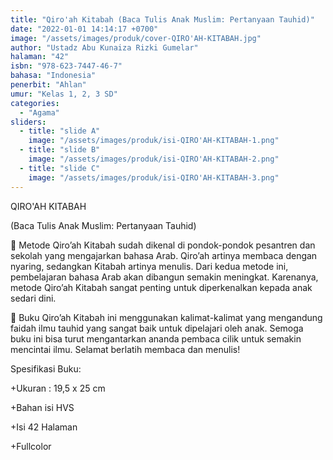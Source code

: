 ```yaml
---
title: "Qiro'ah Kitabah (Baca Tulis Anak Muslim: Pertanyaan Tauhid)"
date: "2022-01-01 14:14:17 +0700"
image: "/assets/images/produk/cover-QIRO'AH-KITABAH.jpg"
author: "Ustadz Abu Kunaiza Rizki Gumelar"
halaman: "42"
isbn: "978-623-7447-46-7"
bahasa: "Indonesia"
penerbit: "Ahlan"
umur: "Kelas 1, 2, 3 SD"
categories: 
  - "Agama"
sliders: 
  - title: "slide A"
    image: "/assets/images/produk/isi-QIRO'AH-KITABAH-1.png"
  - title: "slide B"
    image: "/assets/images/produk/isi-QIRO'AH-KITABAH-2.png"
  - title: "slide C"
    image: "/assets/images/produk/isi-QIRO'AH-KITABAH-3.png"
---
```


QIRO'AH KITABAH

(Baca Tulis Anak Muslim: Pertanyaan Tauhid)

📒 Metode Qiro’ah Kitabah sudah dikenal di pondok-pondok pesantren dan sekolah yang mengajarkan bahasa Arab. Qiro’ah artinya membaca dengan nyaring, sedangkan Kitabah artinya menulis. Dari kedua metode ini, pembelajaran bahasa Arab akan dibangun semakin meningkat. Karenanya, metode Qiro’ah Kitabah sangat penting untuk diperkenalkan kepada anak sedari dini.


📒 Buku Qiro’ah Kitabah ini menggunakan kalimat-kalimat yang mengandung faidah ilmu tauhid yang sangat baik untuk dipelajari oleh anak.  Semoga buku ini bisa turut mengantarkan ananda pembaca cilik untuk semakin mencintai ilmu. Selamat berlatih membaca dan menulis!



Spesifikasi Buku:

+Ukuran : 19,5 x 25 cm

+Bahan isi HVS

+Isi 42 Halaman

+Fullcolor



